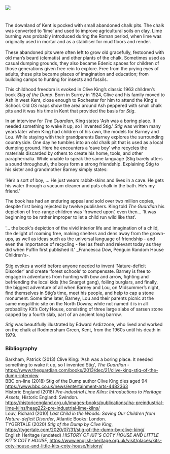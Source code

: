 <a href="https://dev.visual-essays.app"><img src="https://dev-visual-essays.netlify.app/images/ve-button.png"></a>
<param ve-config title="Chalk pits, Ash and 'Stig of the Dump'" author="Peter Vujakovic" layout="vtl" banner="https://upload.wikimedia.org/wikipedia/commons/thumb/6/6d/Kit%27s_Coty%2C_Kent.jpg/1024px-Kit%27s_Coty%2C_Kent.jpg" description="Ash in West Kent inspired the story of 'Stig of the Dump'.>

<param ve-entity eid="Q4804335" aliases="Ash">

# 

The downland of Kent is pocked with small abandoned chalk pits. The chalk was converted to ‘lime’ and used to improve agricultural soils on clay. Lime burning was probably introduced during the Roman period, when lime was originally used in mortar and as a stabiliser for mud floors and render.
<br><br>
These abandoned pits were often left to grow old gracefully, festooned with old man’s beard (clematis) and other plants of the chalk. Sometimes used as casual dumping grounds, they also became Edenic spaces for children of those generations given free rein to explore. Free from the prying eyes of adults, these pits became places of imagination and education; from building camps to hunting for insects and fossils.
<param ve-image url="https://upload.wikimedia.org/wikipedia/commons/0/0e/%27A_Close_View_in_a_Chalk_Pit_at_Upper_Deal_in_Kent%27_%28Bray_album%29_RMG_PT2036.tiff" label="A Close View in a Chalk Pit at Upper Deal in Kent, Bray Album" attribution="Gabriel Bray, Public domain, Royal Museums Greenwich via Wikimedia Commons">

This childhood freedom is evoked in Clive King’s classic 1963 children’s book _Stig of the Dump_. Born in Surrey in 1924, Clive and his family moved to Ash in west Kent, close enough to Rochester for him to attend the King's School. Old OS maps show the area around Ash peppered with small chalk pits and it was his time in Kent that provided the basis for _Stig_.
<param ve-image url="https://upload.wikimedia.org/wikipedia/commons/f/f3/King%27s_School%2C_Rochester_-_geograph.org.uk_-_1845334.jpg" label="King's School, Rochester" attribution="N Chadwick, via Wikimedia Commons" license="CC BY-SA 2.0">

In an interview for _The Guardian_, King states 'Ash was a boring place. It needed something to wake it up, so I invented Stig.' _Stig_ was written many years later when King had children of his own, the models for Barney and Lou. While staying with their grandparents Barney explores the surrounding countryside. One day he tumbles into an old chalk pit that is used as a local dumping ground. Here he encounters a ‘cave boy’ who recycles the materials discarded by others to create his home, tools, and other paraphernalia. While unable to speak the same language (Stig barely utters a sound throughout), the boys form a strong friendship. Explaining Stig to his sister and grandmother Barney simply states:
<br><br>
‘He’s a sort of boy, … He just wears rabbit-skins and lives in a cave. He gets his water through a vacuum cleaner and puts chalk in the bath. He’s my friend.’
<param ve-image url="https://stor.artstor.org/stor/862d778e-6ca0-46d3-976d-14bf7d4ff67d" label="Stig of the Dump" attribution="Illustration by Heather Dawson, designed for Kent Maps Online">

The book has had an enduring appeal and sold over two million copies, despite first being rejected by twelve publishers. King told _The Guardian_ his depiction of free-range children was ‘frowned upon’, even then… ‘It was beginning to be rather improper to let a child run wild like that’. 
<br><br>
'… the book's depiction of the vivid interior life and imagination of a child, the delight of roaming free, making shelters and dens away from the grown-ups, as well as ideas such as the universal language of friendship - and even the importance of recycling - feel as fresh and relevant today as they did when Puffin first published it.' _Francesca Dow, Penguin Random House Children's-.
<br><br>
Stig evokes a world before anyone needed to invent ‘Nature-deficit Disorder’ and create ‘forest schools’ to compensate. Barney is free to engage in adventures from hunting with bow and arrow,  fighting and befriending the local kids (the Snarget gang), foiling burglars, and finally, the biggest adventure of all when Barney and Lou, on Midsummer’s night, find themselves in Stig’s time, meet his people, and help to cap a stone monument. Some time later, Barney, Lou and their parents picnic at the same megalithic site on the North Downs; while not named it is in all probability Kit’s Coty House, consisting of three large slabs of sarsen stone capped by a fourth slab, part of an ancient long barrow. 
<param ve-image url="https://upload.wikimedia.org/wikipedia/commons/thumb/a/ad/Kit%27s_Coty_House_05.jpg/1024px-Kit%27s_Coty_House_05.jpg" label="Kit's Coty House" attribution="Simon Burchell, via Wikimedia Commons" license="CC BY-SA 4.0">

_Stig_ was beautifully illustrated by Edward Ardizzone, who lived and worked on the chalk at Rodmersham Green, Kent, from the 1960s until his death in 1979. 
<param ve-image url="https://upload.wikimedia.org/wikipedia/commons/b/bf/Edward_Ardizzone_-_Official_War_Artist_Art.IWMARTLD4056.jpg" label="Edward Ardizzone, official war artist" attribution="Henry Carr, Public domain, via Wikimedia Commons">

### Bibliography 

Barkham, Patrick (2013) Clive King: 'Ash was a boring place. It needed something to wake it up, so I invented Stig', _The Guardian_ - https://www.theguardian.com/books/2013/dec/21/clive-king-stig-of-the-dump-interview   
BBC on-line (2018) Stig of the Dump author Clive King dies aged 94 https://www.bbc.co.uk/news/entertainment-arts-4482363   
Historic England (2018) _Pre-industrial Lime Kilns: Introductions to Heritage Assets_, Historic England: Swindon.   
 https://historicengland.org.uk/images-books/publications/iha-preindustrial-lime-kilns/heag222-pre-industrial-lime-kilns/   
Louv, Richard (2010) _Last Child in the Woods: Saving Our Children from Nature-deficit Disorder_, Atlantic Books: London.   
TYGERTALE (2020) _Stig of the Dump by Clive King_, https://tygertale.com/2020/07/31/stig-of-the-dump-by-clive-king/   
English Heritage (undated) _HISTORY OF KIT’S COTY HOUSE AND LITTLE KIT’S COTY HOUSE_, https://www.english-heritage.org.uk/visit/places/kits-coty-house-and-little-kits-coty-house/history/

